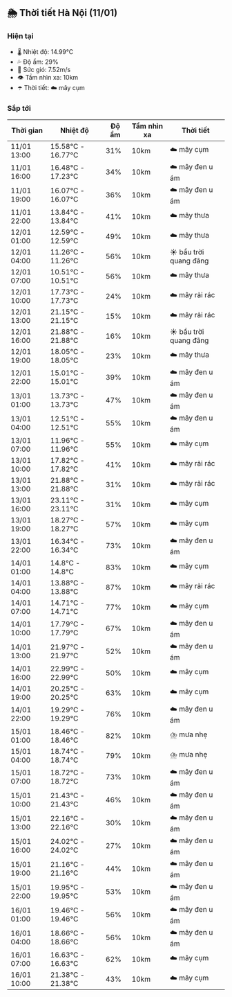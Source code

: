 ## 🌦️ Thời tiết Hà Nội (11/01)

### Hiện tại

- 🌡️ Nhiệt độ: 14.99℃
- 💦 Độ ẩm: 29%
- 💨 Sức gió: 7.52m/s
- 👁️ Tầm nhìn xa: 10km
- ☂️ Thời tiết: ☁️ mây cụm

### Sắp tới

| Thời gian | Nhiệt độ | Độ ẩm | Tầm nhìn xa | Thời tiết |
| --- | --- | --- | --- | --- |
| 11/01 13:00 | 15.58℃ - 16.77℃ | 31% | 10km | ☁️ mây cụm |
| 11/01 16:00 | 16.48℃ - 17.23℃ | 34% | 10km | ☁️ mây đen u ám |
| 11/01 19:00 | 16.07℃ - 16.07℃ | 36% | 10km | ☁️ mây đen u ám |
| 11/01 22:00 | 13.84℃ - 13.84℃ | 41% | 10km | ☁️ mây thưa |
| 12/01 01:00 | 12.59℃ - 12.59℃ | 49% | 10km | ☁️ mây thưa |
| 12/01 04:00 | 11.26℃ - 11.26℃ | 56% | 10km | ☀️ bầu trời quang đãng |
| 12/01 07:00 | 10.51℃ - 10.51℃ | 56% | 10km | ☁️ mây thưa |
| 12/01 10:00 | 17.73℃ - 17.73℃ | 24% | 10km | ☁️ mây rải rác |
| 12/01 13:00 | 21.15℃ - 21.15℃ | 15% | 10km | ☁️ mây rải rác |
| 12/01 16:00 | 21.88℃ - 21.88℃ | 16% | 10km | ☀️ bầu trời quang đãng |
| 12/01 19:00 | 18.05℃ - 18.05℃ | 23% | 10km | ☁️ mây thưa |
| 12/01 22:00 | 15.01℃ - 15.01℃ | 39% | 10km | ☁️ mây đen u ám |
| 13/01 01:00 | 13.73℃ - 13.73℃ | 47% | 10km | ☁️ mây đen u ám |
| 13/01 04:00 | 12.51℃ - 12.51℃ | 55% | 10km | ☁️ mây đen u ám |
| 13/01 07:00 | 11.96℃ - 11.96℃ | 55% | 10km | ☁️ mây cụm |
| 13/01 10:00 | 17.82℃ - 17.82℃ | 41% | 10km | ☁️ mây rải rác |
| 13/01 13:00 | 21.88℃ - 21.88℃ | 31% | 10km | ☁️ mây rải rác |
| 13/01 16:00 | 23.11℃ - 23.11℃ | 31% | 10km | ☁️ mây cụm |
| 13/01 19:00 | 18.27℃ - 18.27℃ | 57% | 10km | ☁️ mây cụm |
| 13/01 22:00 | 16.34℃ - 16.34℃ | 73% | 10km | ☁️ mây đen u ám |
| 14/01 01:00 | 14.8℃ - 14.8℃ | 83% | 10km | ☁️ mây cụm |
| 14/01 04:00 | 13.88℃ - 13.88℃ | 87% | 10km | ☁️ mây rải rác |
| 14/01 07:00 | 14.71℃ - 14.71℃ | 77% | 10km | ☁️ mây cụm |
| 14/01 10:00 | 17.79℃ - 17.79℃ | 67% | 10km | ☁️ mây đen u ám |
| 14/01 13:00 | 21.97℃ - 21.97℃ | 52% | 10km | ☁️ mây đen u ám |
| 14/01 16:00 | 22.99℃ - 22.99℃ | 50% | 10km | ☁️ mây cụm |
| 14/01 19:00 | 20.25℃ - 20.25℃ | 63% | 10km | ☁️ mây cụm |
| 14/01 22:00 | 19.29℃ - 19.29℃ | 76% | 10km | ☁️ mây đen u ám |
| 15/01 01:00 | 18.46℃ - 18.46℃ | 82% | 10km | ⛈️ mưa nhẹ |
| 15/01 04:00 | 18.74℃ - 18.74℃ | 79% | 10km | ⛈️ mưa nhẹ |
| 15/01 07:00 | 18.72℃ - 18.72℃ | 73% | 10km | ☁️ mây đen u ám |
| 15/01 10:00 | 21.43℃ - 21.43℃ | 46% | 10km | ☁️ mây đen u ám |
| 15/01 13:00 | 22.16℃ - 22.16℃ | 30% | 10km | ☁️ mây đen u ám |
| 15/01 16:00 | 24.02℃ - 24.02℃ | 27% | 10km | ☁️ mây đen u ám |
| 15/01 19:00 | 21.16℃ - 21.16℃ | 44% | 10km | ☁️ mây đen u ám |
| 15/01 22:00 | 19.95℃ - 19.95℃ | 53% | 10km | ☁️ mây đen u ám |
| 16/01 01:00 | 19.46℃ - 19.46℃ | 56% | 10km | ☁️ mây đen u ám |
| 16/01 04:00 | 18.66℃ - 18.66℃ | 56% | 10km | ☁️ mây đen u ám |
| 16/01 07:00 | 16.63℃ - 16.63℃ | 62% | 10km | ☁️ mây cụm |
| 16/01 10:00 | 21.38℃ - 21.38℃ | 43% | 10km | ☁️ mây cụm |
